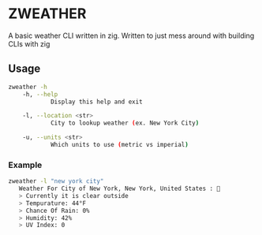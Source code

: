 # ZWEATHER

A basic weather CLI written in zig.
Written to just mess around with building CLIs with zig

## Usage

```bash
zweather -h
    -h, --help
            Display this help and exit

    -l, --location <str>
            City to lookup weather (ex. New York City)

    -u, --units <str>
            Which units to use (metric vs imperial)
```

### Example

```bash
zweather -l "new york city"
   Weather For City of New York, New York, United States : 😬
   > Currently it is clear outside
   > Tempurature: 44°F
   > Chance Of Rain: 0%
   > Humidity: 42%
   > UV Index: 0
```
